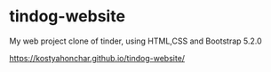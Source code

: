 # tindog-website
My web project clone of tinder, using HTML,CSS and Bootstrap 5.2.0


https://kostyahonchar.github.io/tindog-website/

